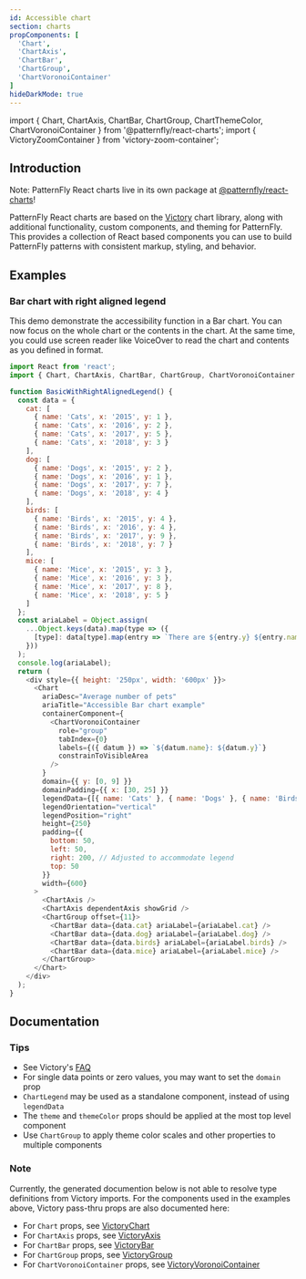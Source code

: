```yaml
---
id: Accessible chart
section: charts
propComponents: [
  'Chart',
  'ChartAxis',
  'ChartBar',
  'ChartGroup',
  'ChartVoronoiContainer'
]
hideDarkMode: true
---
```


import { Chart, ChartAxis, ChartBar, ChartGroup, ChartThemeColor, ChartVoronoiContainer } from '@patternfly/react-charts';
import { VictoryZoomContainer } from 'victory-zoom-container';

## Introduction
Note: PatternFly React charts live in its own package at [@patternfly/react-charts](https://www.npmjs.com/package/@patternfly/react-charts)!

PatternFly React charts are based on the [Victory](https://formidable.com/open-source/victory/docs/victory-chart/) chart library, along with additional functionality, custom components, and theming for PatternFly. This provides a collection of React based components you can use to build PatternFly patterns with consistent markup, styling, and behavior.


## Examples
### Bar chart with right aligned legend

This demo demonstrate the accessibility function in a Bar chart. You can now focus on the whole chart or the contents in the chart. At the same time, you could use screen reader like VoiceOver to read the chart and contents as you defined in format.

```js
import React from 'react';
import { Chart, ChartAxis, ChartBar, ChartGroup, ChartVoronoiContainer } from '@patternfly/react-charts';

function BasicWithRightAlignedLegend() {
  const data = {
    cat: [
      { name: 'Cats', x: '2015', y: 1 },
      { name: 'Cats', x: '2016', y: 2 },
      { name: 'Cats', x: '2017', y: 5 },
      { name: 'Cats', x: '2018', y: 3 }
    ],
    dog: [
      { name: 'Dogs', x: '2015', y: 2 },
      { name: 'Dogs', x: '2016', y: 1 },
      { name: 'Dogs', x: '2017', y: 7 },
      { name: 'Dogs', x: '2018', y: 4 }
    ],
    birds: [
      { name: 'Birds', x: '2015', y: 4 },
      { name: 'Birds', x: '2016', y: 4 },
      { name: 'Birds', x: '2017', y: 9 },
      { name: 'Birds', x: '2018', y: 7 }
    ],
    mice: [
      { name: 'Mice', x: '2015', y: 3 },
      { name: 'Mice', x: '2016', y: 3 },
      { name: 'Mice', x: '2017', y: 8 },
      { name: 'Mice', x: '2018', y: 5 }
    ]
  };
  const ariaLabel = Object.assign(
    ...Object.keys(data).map(type => ({
      [type]: data[type].map(entry => `There are ${entry.y} ${entry.name} in ${entry.x}`)
    }))
  );
  console.log(ariaLabel);
  return (
    <div style={{ height: '250px', width: '600px' }}>
      <Chart
        ariaDesc="Average number of pets"
        ariaTitle="Accessible Bar chart example"
        containerComponent={
          <ChartVoronoiContainer
            role="group"
            tabIndex={0}
            labels={({ datum }) => `${datum.name}: ${datum.y}`}
            constrainToVisibleArea
          />
        }
        domain={{ y: [0, 9] }}
        domainPadding={{ x: [30, 25] }}
        legendData={[{ name: 'Cats' }, { name: 'Dogs' }, { name: 'Birds' }, { name: 'Mice' }]}
        legendOrientation="vertical"
        legendPosition="right"
        height={250}
        padding={{
          bottom: 50,
          left: 50,
          right: 200, // Adjusted to accommodate legend
          top: 50
        }}
        width={600}
      >
        <ChartAxis />
        <ChartAxis dependentAxis showGrid />
        <ChartGroup offset={11}>
          <ChartBar data={data.cat} ariaLabel={ariaLabel.cat} />
          <ChartBar data={data.dog} ariaLabel={ariaLabel.dog} />
          <ChartBar data={data.birds} ariaLabel={ariaLabel.birds} />
          <ChartBar data={data.mice} ariaLabel={ariaLabel.mice} />
        </ChartGroup>
      </Chart>
    </div>
  );
}
```

## Documentation
### Tips
- See Victory's [FAQ](https://formidable.com/open-source/victory/docs/faq)
- For single data points or zero values, you may want to set the `domain` prop
- `ChartLegend` may be used as a standalone component, instead of using `legendData`
- The `theme` and `themeColor` props should be applied at the most top level component
- Use `ChartGroup` to apply theme color scales and other properties to multiple components

### Note
Currently, the generated documention below is not able to resolve type definitions from Victory imports. For the
components used in the examples above, Victory pass-thru props are also documented here:

- For `Chart` props, see [VictoryChart](https://formidable.com/open-source/victory/docs/victory-chart)
- For `ChartAxis` props, see [VictoryAxis](https://formidable.com/open-source/victory/docs/victory-axis)
- For `ChartBar` props, see [VictoryBar](https://formidable.com/open-source/victory/docs/victory-bar)
- For `ChartGroup` props, see [VictoryGroup](https://formidable.com/open-source/victory/docs/victory-group)
- For `ChartVoronoiContainer` props, see [VictoryVoronoiContainer](https://formidable.com/open-source/victory/docs/victory-voronoi-container)
